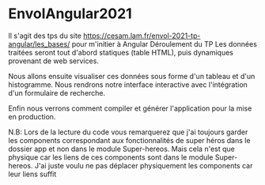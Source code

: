 
# EnvolAngular2021
Il s'agit des tps du site https://cesam.lam.fr/envol-2021-tp-angular/les_bases/ pour m'initier à Angular Déroulement du TP Les données traitées seront tout d'abord statiques (table HTML), puis dynamiques provenant de web services.

Nous allons ensuite visualiser ces données sous forme d'un tableau et d'un histogramme. Nous rendrons notre interface interactive avec l'intégration d'un formulaire de recherche.

Enfin nous verrons comment compiler et générer l'application pour la mise en production.

N.B: Lors de la lecture du code vous remarquerez que j'ai toujours garder les components correspondant aux fonctionnalités de super héros dans le dossier app et non dans le module Super-hereos. Mais cela n'est que physique car les liens de ces components sont dans le module Super-hereos.
J'ai juste voulu ne pas déplacer physiquement les components car leur liens suffit

